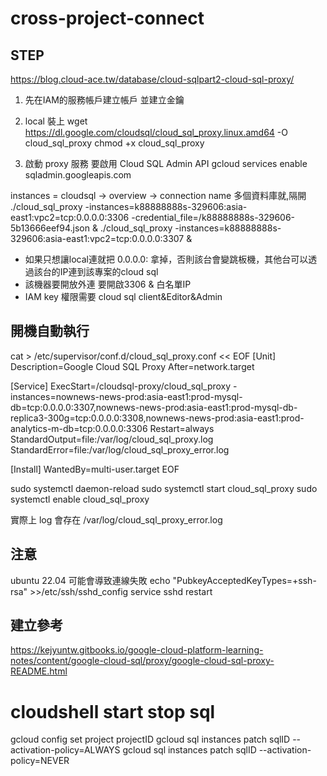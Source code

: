 # cross-project-connect
## STEP
https://blog.cloud-ace.tw/database/cloud-sqlpart2-cloud-sql-proxy/
1. 先在IAM的服務帳戶建立帳戶
並建立金鑰

2. local 裝上
wget https://dl.google.com/cloudsql/cloud_sql_proxy.linux.amd64 -O cloud_sql_proxy
chmod +x cloud_sql_proxy

3. 啟動 proxy 服務
要啟用 Cloud SQL Admin API
gcloud services enable sqladmin.googleapis.com

instances = cloudsql -> overview -> connection name
多個資料庫就,隔開
./cloud_sql_proxy -instances=k88888888s-329606:asia-east1:vpc2=tcp:0.0.0.0:3306 -credential_file=/k88888888s-329606-5b13666eef94.json &
./cloud_sql_proxy -instances=k88888888s-329606:asia-east1:vpc2=tcp:0.0.0.0:3307 &
* 如果只想讓local連就把 0.0.0.0: 拿掉，否則該台會變跳板機，其他台可以透過該台的IP連到該專案的cloud sql
* 該機器要開放外連 要開啟3306 & 白名單IP
* IAM key 權限需要 cloud sql client&Editor&Admin

## 開機自動執行

cat > /etc/supervisor/conf.d/cloud_sql_proxy.conf << EOF
[Unit]
Description=Google Cloud SQL Proxy
After=network.target

[Service]
ExecStart=/cloudsql-proxy/cloud_sql_proxy -instances=nownews-news-prod:asia-east1:prod-mysql-db=tcp:0.0.0.0:3307,nownews-news-prod:asia-east1:prod-mysql-db-replica3-300g=tcp:0.0.0.0:3308,nownews-news-prod:asia-east1:prod-analytics-m-db=tcp:0.0.0.0:3306
Restart=always
StandardOutput=file:/var/log/cloud_sql_proxy.log
StandardError=file:/var/log/cloud_sql_proxy_error.log

[Install]
WantedBy=multi-user.target
EOF

sudo systemctl daemon-reload
sudo systemctl start cloud_sql_proxy
sudo systemctl enable cloud_sql_proxy

實際上 log 會存在
/var/log/cloud_sql_proxy_error.log

## 注意
ubuntu 22.04 可能會導致連線失敗
echo "PubkeyAcceptedKeyTypes=+ssh-rsa" >>/etc/ssh/sshd_config 
service sshd restart

## 建立參考
https://kejyuntw.gitbooks.io/google-cloud-platform-learning-notes/content/google-cloud-sql/proxy/google-cloud-sql-proxy-README.html

# cloudshell start stop sql
gcloud config set project projectID
gcloud sql instances patch sqlID --activation-policy=ALWAYS
gcloud sql instances patch sqlID --activation-policy=NEVER